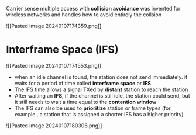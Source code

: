 Carrier sense multiple access with **collision avoidance** was invented for wireless networks
and handles how to avoid entirely the collsion

![[Pasted image 20240107174359.png]]


# Interframe Space (IFS) 
![[Pasted image 20240107174553.png]]
- when an idle channel is found, the station does not send immediately. it waits for a period of time called **interframe space** or **IFS**
- The IFS time allows a signal TXed by **distant** station to reach the station 
- After waiting an **IFS**, if the channel is still idle, the station could send, but it still needs to wait a time equal to the **contention window**
- The IFS can also be used to **prioritize** station or frame types (for example , a station that is assigned a shorter IFS has a higher priority) 


![[Pasted image 20240107180306.png]]
